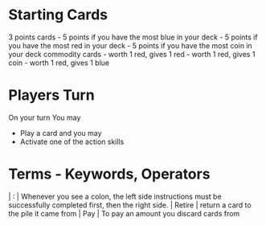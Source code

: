 
# Starting Cards

3 points cards
    - 5 points if you have the most blue in your deck
    - 5 points if you have the most red in your deck
    - 5 points if you have the most coin in your deck
commodity cards
    - worth 1 red, gives 1 red
    - worth 1 red, gives 1 coin
    - worth 1 red, gives 1 blue

# Players Turn

On your turn You may
- Play a card
and you may
- Activate one of the action skills

# Terms - Keywords, Operators

| :        | Whenever you see a colon, the left side instructions must be successfully completed first, then the right side.
| Retire   | return a card to the pile it came from
| Pay      | To pay an amount you discard cards from 
